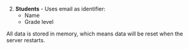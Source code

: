 <!--
Mergington High School Activities API

This FastAPI application enables students to view and sign up for extracurricular activities at Mergington High School.

Features:
- View all available extracurricular activities
- Sign up for activities

Getting Started:
1. Install dependencies: `pip install fastapi uvicorn`
2. Run the application: `python app.py`
3. Access API docs at http://localhost:8000/docs or http://localhost:8000/redoc

API Endpoints:
- GET `/activities`: Retrieve all activities with details and participant counts
- POST `/activities/{activity_name}/signup?email=student@mergington.edu`: Sign up for an activity

Data Model:
- Activities: Identified by name, includes description, schedule, max participants, and signed-up student emails
- Students: Identified by email, includes name and grade level

Note: All data is stored in memory and resets on server restart.
-->
2. **Students** - Uses email as identifier:
   - Name
   - Grade level

All data is stored in memory, which means data will be reset when the server restarts.
